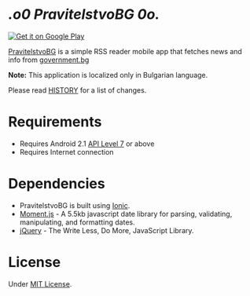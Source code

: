 _.o0 PravitelstvoBG 0o._
=========================

<a href="https://play.google.com/store/apps/details?id=net.vexelon.pravitelstvobg">
  <img alt="Get it on Google Play"
       src="https://developer.android.com/images/brand/bg_generic_rgb_wo_45.png" />
</a>

[PravitelstvoBG](https://play.google.com/store/apps/details?id=net.vexelon.pravitelstvobg) is a simple RSS reader mobile app that fetches news and info from [government.bg](http://government.bg)

**Note:** This application is localized only in Bulgarian language.

Please read [HISTORY](HISTORY) for a list of changes.

# Requirements

  * Requires Android 2.1 [API Level 7](http://developer.android.com/about/versions/android-2.1.html) or above
  * Requires Internet connection

# Dependencies

  * PravitelstvoBG is built using [Ionic](http://ionicframework.com/).
  * [Moment.js](http://momentjs.com/) - A 5.5kb javascript date library for parsing, validating, manipulating, and formatting dates.
  * [jQuery](http://jquery.com/) - The Write Less, Do More, JavaScript Library.  

# License

Under [MIT License](LICENSE).
